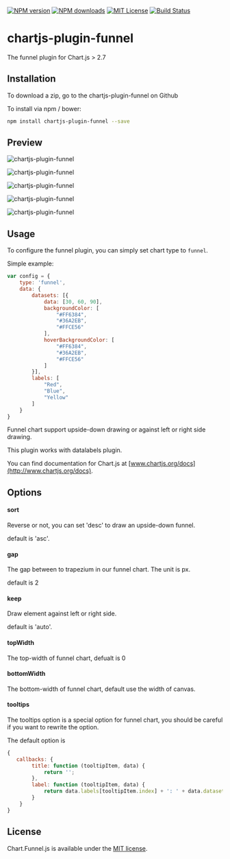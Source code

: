 [![NPM version][npm-version-image]][npm-url]
[![NPM downloads][npm-downloads-image]][npm-url]
[![MIT License][license-image]][license-url]
[![Build Status](https://travis-ci.org/xch89820/Chart.Funnel.js.svg?branch=master)](https://travis-ci.org/xch89820/Chart.Funnel.js)

# chartjs-plugin-funnel
The funnel plugin for Chart.js > 2.7

## Installation

To download a zip, go to the chartjs-plugin-funnel on Github

To install via npm / bower:

```bash
npm install chartjs-plugin-funnel --save
```

## Preview

![chartjs-plugin-funnel](https://user-images.githubusercontent.com/36499752/37270921-0021a42c-25d1-11e8-8823-926758ad0061.jpg)


![chartjs-plugin-funnel](https://user-images.githubusercontent.com/36499752/37270922-003b924c-25d1-11e8-9795-11a6dc35c68a.jpg)


![chartjs-plugin-funnel](https://user-images.githubusercontent.com/36499752/37270924-00574fd2-25d1-11e8-933d-1a07ee16862d.jpg)


![chartjs-plugin-funnel](https://user-images.githubusercontent.com/36499752/37288346-514d2f0c-2607-11e8-8bcb-eacabd470d8f.jpg)


![chartjs-plugin-funnel](https://user-images.githubusercontent.com/36499752/37288348-521abcb0-2607-11e8-87cb-b52fc5575f44.jpg)


## Usage

To configure the funnel plugin, you can simply set chart type to `funnel`.

Simple example:
```js
var config = {
    type: 'funnel',
    data: {
		datasets: [{
			data: [30, 60, 90],
			backgroundColor: [
				"#FF6384",
				"#36A2EB",
				"#FFCE56"
			],
			hoverBackgroundColor: [
				"#FF6384",
				"#36A2EB",
				"#FFCE56"
			]
		}],
		labels: [
			"Red",
			"Blue",
			"Yellow"
		]
	}
}
```

Funnel chart support upside-down drawing or against left or right side drawing.

This plugin works with datalabels plugin.


You can find documentation for Chart.js at [www.chartjs.org/docs](http://www.chartjs.org/docs).

## Options

#### sort
Reverse or not, you can set 'desc' to draw an upside-down funnel.

default is 'asc'.

#### gap
The gap between to trapezium in our funnel chart. The unit is px.

default is 2

#### keep
Draw element against left or right side.

default is 'auto'.

#### topWidth
The top-width of funnel chart, defualt is 0

#### bottomWidth
The bottom-width of funnel chart, default use the width of canvas.

#### tooltips
The tooltips option is a special option for funnel chart, you should be careful if you want to rewrite the option.

The default option is
```js
{
   callbacks: {
		title: function (tooltipItem, data) {
			return '';
		},
		label: function (tooltipItem, data) {
			return data.labels[tooltipItem.index] + ': ' + data.datasets[tooltipItem.datasetIndex].data[tooltipItem.index];
		}
	}
}
```
## License

Chart.Funnel.js is available under the [MIT license](http://opensource.org/licenses/MIT).

[license-image]: http://img.shields.io/badge/license-MIT-blue.svg?style=flat
[license-url]: http://opensource.org/licenses/MIT

[npm-url]: https://www.npmjs.com/package/chartjs-plugin-funnel
[npm-version-image]: http://img.shields.io/npm/v/chartjs-plugin-funnel.svg?style=flat

[npm-downloads-image]: http://img.shields.io/npm/dm/chartjs-plugin-funnel.svg?style=flat
